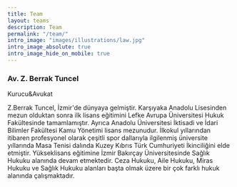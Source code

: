 ```yaml
---
title: Team
layout: teams
description: Team
permalink: "/team/"
intro_image: "images/illustrations/law.jpg"
intro_image_absolute: true
intro_image_hide_on_mobile: true
---
```





### Av. Z. Berrak Tuncel
Kurucu&Avukat
<p align="left">

 Z.Berrak Tuncel, İzmir'de dünyaya gelmiştir. Karşıyaka Anadolu Lisesinden mezun olduktan sonra ilk lisans eğitimini Lefke Avrupa Üniversitesi Hukuk Fakültesinde tamamlamıştır. Ayrıca Anadolu Üniversitesi İktisadi ve İdari Bilimler Fakültesi Kamu Yönetimi lisans mezunudur. İlkokul yıllarından itibaren profesyonel olarak çeşitli spor dallarıyla ilgilenmiş üniversite yıllarında Masa Tenisi dalında Kuzey Kıbrıs Türk Cumhuriyeti İkinciliğini elde etmiştir. Yükseklisans eğitimine  İzmir Bakırçay Üniversitesinde Sağlık Hukuku alanında devam etmektedir.  Ceza Hukuku, Aile Hukuku, Miras Hukuku ve Sağlık Hukuku alanları başta olmak üzere bir çok farklı hukuk alanında çalışmaktadır.
 </p>

